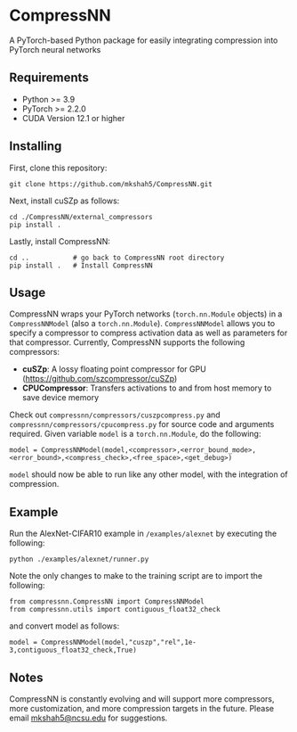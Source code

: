# CompressNN
A PyTorch-based Python package for easily integrating compression into PyTorch neural networks

## Requirements
- Python >= 3.9
- PyTorch >= 2.2.0
- CUDA Version 12.1 or higher

## Installing
First, clone this repository:

```
git clone https://github.com/mkshah5/CompressNN.git
```

Next, install cuSZp as follows:

```
cd ./CompressNN/external_compressors
pip install .
```

Lastly, install CompressNN:

```
cd ..           # go back to CompressNN root directory
pip install .   # Install CompressNN
```

## Usage
CompressNN wraps your PyTorch networks (`torch.nn.Module` objects) in a `CompressNNModel` (also a `torch.nn.Module`). `CompressNNModel` allows you to specify a compressor to compress activation data as well as parameters for that compressor. Currently, CompressNN supports the following compressors:
- **cuSZp**: A lossy floating point compressor for GPU (https://github.com/szcompressor/cuSZp)
- **CPUCompressor**: Transfers activations to and from host memory to save device memory

Check out `compressnn/compressors/cuszpcompress.py` and `compressnn/compressors/cpucompress.py` for source code and arguments required. Given variable `model` is a `torch.nn.Module`, do the following:

```
model = CompressNNModel(model,<compressor>,<error_bound_mode>,<error_bound>,<compress_check>,<free_space>,<get_debug>)
```

`model` should now be able to run like any other model, with the integration of compression.

## Example
Run the AlexNet-CIFAR10 example in `/examples/alexnet` by executing the following:

```
python ./examples/alexnet/runner.py
```

Note the only changes to make to the training script are to import the following:

```
from compressnn.CompressNN import CompressNNModel
from compressnn.utils import contiguous_float32_check
```

and convert model as follows:

```
model = CompressNNModel(model,"cuszp","rel",1e-3,contiguous_float32_check,True)
```

## Notes
CompressNN is constantly evolving and will support more compressors, more customization, and more compression targets in the future. Please email mkshah5@ncsu.edu for suggestions.